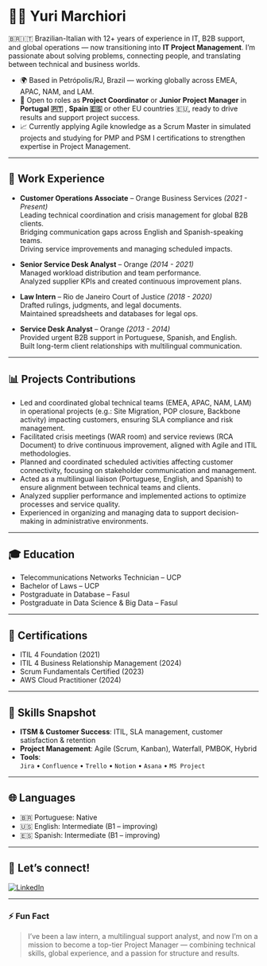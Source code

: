 # 👨‍💻 Yuri Marchiori

🇧🇷🇮🇹 Brazilian-Italian with 12+ years of experience in IT, B2B support, and global operations — now transitioning into **IT Project Management**. I’m passionate about solving problems, connecting people, and translating between technical and business worlds.

- 🌍 Based in Petrópolis/RJ, Brazil — working globally across EMEA, APAC, NAM, and LAM. 
- 🎯 Open to roles as **Project Coordinator** or **Junior Project Manager** in **Portugal 🇵🇹** , **Spain 🇪🇸** or other EU countries 🇪🇺, ready to drive results and support project success.
- 📈 Currently applying Agile knowledge as a Scrum Master in simulated projects and studying for PMP and PSM I certifications to strengthen expertise in Project Management.

---

## 💼 Work Experience

- **Customer Operations Associate** – Orange Business Services *(2021 - Present)*  
  Leading technical coordination and crisis management for global B2B clients.  
  Bridging communication gaps across English and Spanish-speaking teams.  
  Driving service improvements and managing scheduled impacts.

- **Senior Service Desk Analyst** – Orange *(2014 - 2021)*  
  Managed workload distribution and team performance.  
  Analyzed supplier KPIs and created continuous improvement plans.

- **Law Intern** – Rio de Janeiro Court of Justice *(2018 - 2020)*  
  Drafted rulings, judgments, and legal documents.  
  Maintained spreadsheets and databases for legal ops.

- **Service Desk Analyst** – Orange *(2013 - 2014)*  
  Provided urgent B2B support in Portuguese, Spanish, and English.  
  Built long-term client relationships with multilingual communication.

---

## 📊 Projects Contributions

- Led and coordinated global technical teams (EMEA, APAC, NAM, LAM) in operational projects (e.g.: Site Migration, POP closure, Backbone activity) impacting customers, ensuring SLA compliance and risk management.
- Facilitated crisis meetings (WAR room) and service reviews (RCA Document) to drive continuous improvement, aligned with Agile and ITIL methodologies.
- Planned and coordinated scheduled activities affecting customer connectivity, focusing on stakeholder communication and management.
- Acted as a multilingual liaison (Portuguese, English, and Spanish) to ensure alignment between technical teams and clients.
- Analyzed supplier performance and implemented actions to optimize processes and service quality.
- Experienced in organizing and managing data to support decision-making in administrative environments.



---
## 🎓 Education

- Telecommunications Networks Technician – UCP  
- Bachelor of Laws – UCP  
- Postgraduate in Database – Fasul  
- Postgraduate in Data Science & Big Data – Fasul  

---

## 📜 Certifications


- ITIL 4 Foundation (2021) 
- ITIL 4 Business Relationship Management (2024) 
- Scrum Fundamentals Certified (2023) 
- AWS Cloud Practitioner (2024)  



---

## 🚀 Skills Snapshot

- **ITSM & Customer Success**: ITIL, SLA management, customer satisfaction & retention
- **Project Management**: Agile (Scrum, Kanban), Waterfall, PMBOK, Hybrid
- **Tools**:  
  `Jira` • `Confluence` • `Trello` • `Notion` • `Asana` • `MS Project`

---

## 🌐 Languages

- 🇧🇷 Portuguese: Native  
- 🇺🇸 English: Intermediate (B1 – improving)  
- 🇪🇸 Spanish: Intermediate (B1 – improving)  

---

## 🔗 Let’s connect!

[![LinkedIn](https://img.shields.io/badge/Yuri%20Marchiori-0077B5?style=for-the-badge&logo=linkedin&logoColor=white)](https://www.linkedin.com/in/yurimarchiori)

---

### ⚡ Fun Fact

> I’ve been a law intern, a multilingual support analyst, and now I’m on a mission to become a top-tier Project Manager — combining technical skills, global experience, and a passion for structure and results.


